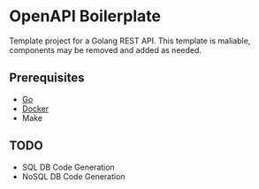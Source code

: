 # OpenAPI Boilerplate

Template project for a Golang REST API. This template is maliable, components may be removed and added as needed.

## Prerequisites

* [Go](https://go.dev/)
* [Docker](https://www.docker.com/)
* Make

## TODO

* SQL DB Code Generation
* NoSQL DB Code Generation

